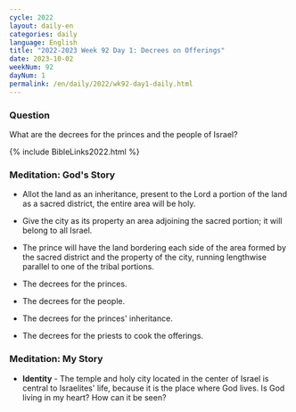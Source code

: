 ```yaml
---
cycle: 2022
layout: daily-en
categories: daily
language: English
title: "2022-2023 Week 92 Day 1: Decrees on Offerings"
date: 2023-10-02
weekNum: 92
dayNum: 1
permalink: /en/daily/2022/wk92-day1-daily.html
---
```


### Question     
What are the decrees for the princes and the people of Israel?

{% include BibleLinks2022.html %}

### Meditation: God's Story   
+ Allot the land as an inheritance, present to the Lord a portion of the land as a sacred district, the entire area will be holy. 

+ Give the city as its property an area adjoining the sacred portion; it will belong to all Israel. 

+ The prince will have the land bordering each side of the area formed by the sacred district and the property of the city, running lengthwise parallel to one of the tribal portions. 

+ The decrees for the princes. 

+ The decrees for the people. 

+ The decrees for the princes' inheritance. 

+ The decrees for the priests to cook the offerings. 

### Meditation: My Story   
+ **Identity** - The temple and holy city located in the center of Israel is central to Israelites' life, because it is the place where God lives. Is God living in my heart? How can it be seen? 

